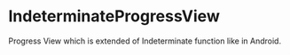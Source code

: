 # IndeterminateProgressView
Progress View which is extended of Indeterminate function like in Android.
